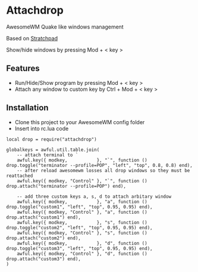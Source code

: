 Attachdrop
==========

AwesomeWM Quake like windows management

Based on [Stratchpad](https://awesome.naquadah.org/wiki/Scratchpad_manager)

Show/hide windows by pressing Mod + < key >

Features
--------

* Run/Hide/Show program by pressing Mod + < key >
* Attach any window to custom key by Ctrl + Mod + < key >

Installation
------------
* Clone this project to your AwesomeWM config folder
* Insert into rc.lua code
```
local drop = require("attachdrop")

globalkeys = awful.util.table.join(
    -- attach terminal to `
    awful.key({ modkey,           }, "`", function () drop.toggle("terminator --profile=POP", "left", "top", 0.8, 0.8) end),
    -- after reload awesomewm losses all drop windows so they must be reattached
    awful.key({ modkey, "Control" }, "`", function () drop.attach("terminator --profile=POP") end),

    -- add three custom keys a, s, d to attach arbitary window
    awful.key({ modkey,           }, "a", function () drop.toggle("custom1", "left", "top", 0.95, 0.95) end),
    awful.key({ modkey, "Control" }, "a", function () drop.attach("custom1") end),
    awful.key({ modkey,           }, "s", function () drop.toggle("custom2", "left", "top", 0.95, 0.95) end),
    awful.key({ modkey, "Control" }, "s", function () drop.attach("custom2") end),
    awful.key({ modkey,           }, "d", function () drop.toggle("custom3", "left", "top", 0.95, 0.95) end),
    awful.key({ modkey, "Control" }, "d", function () drop.attach("custom3") end),
)

```

